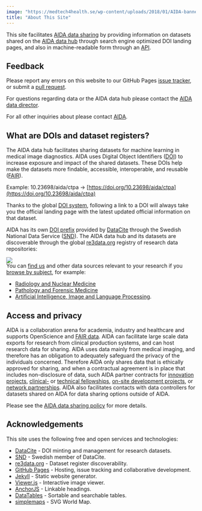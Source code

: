 ```yaml
---
image: "https://medtech4health.se/wp-content/uploads/2018/01/AIDA-banner-smal.jpg"
title: "About This Site"
---
```

This site facilitates [AIDA data sharing](../sharing/) by providing information
on datasets shared on the [AIDA data hub](https://medtech4health.se/aida/datahub/)
through search engine optimized DOI landing pages, and also in machine-readable
form through an [API](api/).

## Feedback
Please report any errors on this website to our GitHub Pages
[issue tracker](https://github.com/aida-doi-repository/aida-doi-repository.github.io/issues),
or submit a [pull request](https://github.com/aida-doi-repository/aida-doi-repository.github.io/pulls).

For questions regarding data or the AIDA data hub please contact the
[AIDA data director](mailto:aida-data-director@medtech4health.se).

For all other inquiries about please contact [AIDA](mailto:aida-director@medtech4health.se).

## What are DOIs and dataset registers?
The AIDA data hub facilitates sharing datasets for machine learning in medical
image diagnostics. AIDA uses
Digital Object Identifiers ([DOI](https://www.doi.org/)) to increase exposure
and impact of the shared datasets. These DOIs help make the datasets more findable,
accessible, interoperable, and reusable ([FAIR](https://www.go-fair.org/)).

Example: 10.23698/aida/ctpa &rarr;
[https://doi.org/10.23698/aida/ctpa](https://doi.org/10.23698/aida/ctpa)

Thanks to the global [DOI system](https://doi.org/), following a link to a DOI
will always take you the official landing page with the latest updated official
information on that dataset.

AIDA has its own [DOI prefix](https://search.datacite.org/works?query=snd.aida)
provided by [DataCite](https://datacite.org) through the
Swedish National Data Service ([SND](https://snd.gu.se/en)).
The AIDA data hub and its datasets are discoverable through the global
[re3data.org](https://www.re3data.org) registry of research data repositories:

<a id="badge" href="https://www.re3data.org/repository/r3d100013031">
  <img src="/assets/icons/badges/re3data-large.png" style="margin-bottom: -2em;">
</a>

You can [find us](https://www.re3data.org/repository/r3d100013031) and other
data sources relevant to your research if you
[browse by subject](https://www.re3data.org/browse/by-subject/), for example:

* [Radiology and Nuclear Medicine](https://www.re3data.org/search?query=&subjects%5B%5D=20530%20Radiology%20and%20Nuclear%20Medicine)
* [Pathology and Forensic Medicine](https://www.re3data.org/search?query=&subjects%5B%5D=20506%20Pathology%20and%20Forensic%20Medicine)
* [Artificial Intelligence, Image and Language Processing](https://www.re3data.org/search?subjects[]=40904%20Artificial%20Intelligence,%20Image%20and%20Language%20Processing).

## Access and privacy
AIDA is a collaboration arena for academia, industry and healthcare and supports OpenScience and [FAIR data](https://www.go-fair.org/fair-principles/). AIDA can facilitate large scale data exports for research from clinical production systems, and can host research data for sharing. AIDA uses data mainly from medical imaging, and therefore has an obligation to adequately safeguard the privacy of the individuals concerned. Therefore AIDA only shares data that is ethically approved for sharing, and when a contractual agreement is in place that includes non-disclosure of data, such AIDA partner contracts for [innovation projects](https://medtech4health.se/aida/ansok-om-innovationsprojekt/), [clinical-](https://medtech4health.se/aida/ansok-klinisk-fellow/) or [technical fellowships](https://medtech4health.se/aida/ansok-om-teknisk-fellow/), [on-site development projects](https://medtech4health.se/aida/ansok-om-pa-plats-utveckling/), or [network partnerships](https://medtech4health.se/aida/partnerskap/). AIDA also facilitates contacts with data controllers for datasets shared on AIDA for data sharing options outside of AIDA.

Please see the [AIDA data sharing policy](../sharing/) for more details.

## Acknowledgements
This site uses the following free and open services and technologies:

* [DataCite](https://datacite.org) - DOI minting and management for research datasets.
* [SND](https://snd.gu.se/en) - Swedish member of DataCite.
* [re3data.org](https://www.re3data.org) - Dataset register discoverability.
* [GitHub Pages](https://pages.github.com/) - Hosting, issue tracking and collaborative development.
* [Jekyll](https://jekyllrb.com/) - Static website generator.
* [Viewer.js](https://github.com/fengyuanchen/viewerjs) - Interactive image viewer.
* [AnchorJS](https://www.bryanbraun.com/anchorjs/) - Linkable headings.
* [DataTables](https://datatables.net/) - Sortable and searchable tables.
* [simplemaps](https://simplemaps.com/resources/svg-world) - SVG World Map.
